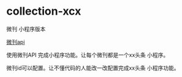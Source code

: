 # collection-xcx
微刊 小程序版本

[微刊api](https://github.com/zhangshanhai/readthis-api/blob/master/doc/collections.md#%E8%8E%B7%E5%8F%96%E5%BE%AE%E5%88%8A%E5%86%85%E7%9A%84%E6%96%87%E7%AB%A0%E5%88%97%E8%A1%A8)



使用微刊API 完成小程序功能。让每个微刊都是一个xx头条 小程序。

微刊id可以配置。让不懂代码的人能改一改配置完成xx头条 小程序功能。
